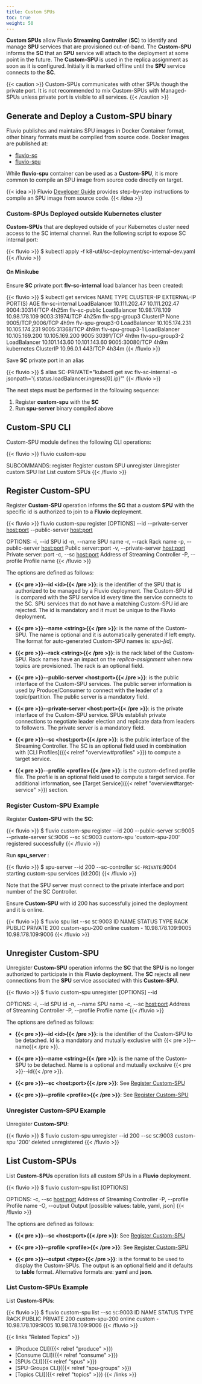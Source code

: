 ```yaml
---
title: Custom SPUs
toc: true
weight: 50
---
```


__Custom SPUs__ allow Fluvio __Streaming Controller__ (__SC__) to identify and manage __SPU__ services that are provisioned out-of-band. The __Custom-SPU__ informs the __SC__ that an __SPU__ service will attach to the deployment at some point in the future. The __Custom-SPU__ is used in the replica assignment as soon as it is configured. Initially it is marked offline until the __SPU__ service connects to the __SC__. 

{{< caution >}}
Custom-SPUs communicates with other SPUs though the private port. It is not recommended to mix Custom-SPUs with Managed-SPUs unless private port is visible to all services.
{{< /caution >}}

## Generate and Deploy a Custom-SPU binary

Fluvio publishes and maintains SPU images in Docker Container format, other binary formats must be compiled from source code. Docker images are published at:

* [fluvio-sc](https://hub.docker.com/r/infinyon/fluvio-sc)
* [fluvio-spu](https://hub.docker.com/r/infinyon/fluvio-spu)

While __fluvio-spu__ container can be used as a __Custom-SPU__, it is more common to compile an SPU image from source code directly on target.

{{< idea >}}
Fluvio [Developer Guide](https://github.com/infinyon/fluvio/blob/master/DEVELOPER.md) provides step-by-step instructions to compile an SPU image from source code.
{{< /idea >}}


### Custom-SPUs Deployed outside Kubernetes cluster

__Custom-SPUs__ that are deployed outside of your Kubernetes cluster need access to the SC internal channel. Run the following script to expose SC internal port:

{{< fluvio >}}
$ kubectl apply -f k8-util/sc-deployment/sc-internal-dev.yaml 
{{< /fluvio >}}

#### On Minikube

Ensure __SC__ private port __flv-sc-internal__ load balancer has been created:

{{< fluvio >}}
$ kubectl get services
NAME               TYPE           CLUSTER-IP       EXTERNAL-IP      PORT(S)             AGE
flv-sc-internal    LoadBalancer   10.111.202.47    10.111.202.47    9004:30314/TCP      4h25m
flv-sc-public      LoadBalancer   10.98.178.109    10.98.178.109    9003:31974/TCP      4h25m
flv-spg-group3     ClusterIP      None             <none>           9005/TCP,9006/TCP   4h9m
flv-spu-group3-0   LoadBalancer   10.105.174.231   10.105.174.231   9005:31368/TCP      4h9m
flv-spu-group3-1   LoadBalancer   10.105.169.200   10.105.169.200   9005:30391/TCP      4h9m
flv-spu-group3-2   LoadBalancer   10.101.143.60    10.101.143.60    9005:30080/TCP      4h9m
kubernetes         ClusterIP      10.96.0.1        <none>           443/TCP             4h34m
{{< /fluvio >}}

Save __SC__ private port in an alias

{{< fluvio >}}
$ alias SC-PRIVATE="kubectl get svc flv-sc-internal -o jsonpath='{.status.loadBalancer.ingress[0].ip}'"
{{< /fluvio >}}

The next steps must be performed in the following sequence:

1. Register __custom-spu__ with the __SC__
2. Run __spu-server__ binary compiled above


## Custom-SPU CLI

Custom-SPU module defines the following CLI operations: 

{{< fluvio >}}
fluvio custom-spu <SUBCOMMAND>

SUBCOMMANDS:
    register    Register custom SPU
    unregister  Unregister custom SPU
    list        List custom SPUs
{{< /fluvio >}}

## Register Custom-SPU

Register __Custom-SPU__ operation informs the __SC__ that a custom __SPU__ with the specific id is authorized to join to a __Fluvio__ deployment. 

{{< fluvio >}}
fluvio custom-spu register [OPTIONS] --id <id> --private-server <host:port> --public-server <host:port>

OPTIONS:
    -i, --id <id>                       SPU id
    -n, --name <string>                 SPU name
    -r, --rack <string>                 Rack name
    -p, --public-server <host:port>     Public server::port
    -v, --private-server <host:port>    Private server::port
    -c, --sc <host:port>                Address of Streaming Controller
    -P, --profile <profile>             Profile name
{{< /fluvio >}}

The options are defined as follows:

* <strong>{{< pre >}}--id &lt;id&gt;{{< /pre >}}</strong>:
is the identifier of the SPU that is authorized to be managed by a Fluvio deployment. The Custom-SPU id is compared with the SPU service id every time the service connects to the SC. SPU services that do not have a matching Custom-SPU id are rejected. The id is mandatory and it must be unique to the Fluvio deployment.

* <strong>{{< pre >}}--name &lt;string&gt;{{< /pre >}}</strong>:
is the name of the Custom-SPU. The name is optional and it is automatically generated if left empty. The format for auto-generated Custom-SPU names is: _spu-[id]_.

* <strong>{{< pre >}}--rack &lt;string&gt;{{< /pre >}}</strong>:
is the rack label of the Custom-SPU. Rack names have an impact on the *replica-assignment* when new topics are provisioned. The rack is an optional field.

* <strong>{{< pre >}}--public-server &lt;host:port&gt;{{< /pre >}}</strong>:
is the public interface of the Custom-SPU services. The public server information is used by Produce/Consumer to connect with the leader of a topic/partition. The public server is a mandatory field.

* <strong>{{< pre >}}--private-server &lt;host:port&gt;{{< /pre >}}</strong>:
is the private interface of the Custom-SPU service. SPUs establish private connections to negotiate leader election and replicate data from leaders to followers. The private server is a mandatory field.

* <strong>{{< pre >}}--sc &lt;host:port&gt;{{< /pre >}}</strong>:
is the public interface of the Streaming Controller. The SC is an optional field used in combination with [CLI Profiles]({{< relref "overview#profiles" >}}) to compute a target service.

* <strong>{{< pre >}}--profile &lt;profile&gt;{{< /pre >}}</strong>:
is the custom-defined profile file. The profile is an optional field used to compute a target service. For additional information, see [Target Service]({{< relref "overview#target-service" >}}) section.


### Register Custom-SPU Example

Register __Custom-SPU__ with the __SC__:

{{< fluvio >}}
$ fluvio custom-spu register --id 200 --public-server `SC`:9005 --private-server `SC`:9006 --sc `SC`:9003
custom-spu 'custom-spu-200' registered successfully
{{< /fluvio >}}

Run __spu_server__ :

{{< fluvio >}}
$ spu-server --id 200 --sc-controller `SC-PRIVATE`:9004
starting custom-spu services (id:200)
{{< /fluvio >}}

Note that the SPU server must connect to the private interface and port number of the SC Controller.

Ensure __Custom-SPU__ with id 200 has successfully joined the deployment and it is online.

{{< fluvio >}}
$ fluvio spu list --sc `SC`:9003
ID   NAME            STATUS  TYPE     RACK  PUBLIC               PRIVATE 
200  custom-spu-200  online  custom    -    10.98.178.109:9005   10.98.178.109:9006 
{{< /fluvio >}}


## Unregister Custom-SPU

Unregister __Custom-SPU__ operation informs the __SC__ that the __SPU__ is no longer authorized to participate in this __Fluvio__ deployment. The __SC__ rejects all new connections from the __SPU__ service associated with this __Custom-SPU__.

{{< fluvio >}}
$ fluvio custom-spu unregister [OPTIONS] --id <id>

OPTIONS:
    -i, --id <id>              SPU id
    -n, --name <string>        SPU name
    -c, --sc <host:port>       Address of Streaming Controller
    -P, --profile <profile>    Profile name
{{< /fluvio >}}

The options are defined as follows:

* <strong>{{< pre >}}--id &lt;id&gt;{{< /pre >}}</strong>:
is the identifier of the Custom-SPU to be detached. Id is a mandatory and mutually exclusive with {{< pre >}}--name{{< /pre >}}.

* <strong>{{< pre >}}--name &lt;string&gt;{{< /pre >}}</strong>:
is the name of the Custom-SPU to be detached. Name is a optional and mutually exclusive {{< pre >}}--id{{< /pre >}}.

* <strong>{{< pre >}}--sc &lt;host:port&gt;{{< /pre >}}</strong>:
See [Register Custom-SPU](#register-custom-spu)

* <strong>{{< pre >}}--profile &lt;profile&gt;{{< /pre >}}</strong>:
See [Register Custom-SPU](#register-custom-spu)

### Unregister Custom-SPU Example

Unregister __Custom-SPU__: 

{{< fluvio >}}
$ fluvio custom-spu unregister --id 200 --sc `SC`:9003
custom-spu '200' deleted unregistered
{{< /fluvio >}}


## List Custom-SPUs

List __Custom-SPUs__ operation lists all custom SPUs in a __Fluvio__ deployment. 

{{< fluvio >}}
$ fluvio custom-spu list [OPTIONS]

OPTIONS:
    -c, --sc <host:port>       Address of Streaming Controller
    -P, --profile <profile>    Profile name
    -O, --output <type>        Output [possible values: table, yaml, json]
{{< /fluvio >}}

The options are defined as follows:

* <strong>{{< pre >}}--sc &lt;host:port&gt;{{< /pre >}}</strong>:
See [Register Custom-SPU](#register-custom-spu)

* <strong>{{< pre >}}--profile &lt;profile&gt;{{< /pre >}}</strong>:
See [Register Custom-SPU](#register-custom-spu)

* <strong>{{< pre >}}--output &lt;type&gt;{{< /pre >}}</strong>:
is the format to be used to display the Custom-SPUs. The output is an optional field and it defaults to __table__ format. Alternative formats are: __yaml__ and __json__.

### List Custom-SPUs Example

List __Custom-SPUs__: 

{{< fluvio >}}
$ fluvio custom-spu list --sc `SC`:9003
ID   NAME            STATUS  TYPE    RACK  PUBLIC              PRIVATE 
200  custom-spu-200  online  custom   -    10.98.178.109:9005  10.98.178.109:9006 
{{< /fluvio >}}


{{< links "Related Topics" >}}
* [Produce CLI]({{< relref "produce" >}})
* [Consume CLI]({{< relref "consume" >}})
* [SPUs CLI]({{< relref "spus" >}})
* [SPU-Groups CLI]({{< relref "spu-groups" >}})
* [Topics CLI]({{< relref "topics" >}})
{{< /links >}}